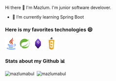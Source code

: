 Hi there 👋
I'm Mazlum. I'm junior software develover.
- 🌱 I’m currently learning  Spring Boot
<h3> Here is my favorites technologies 😄</h3> 
  
<p align="left">

<img src="https://github.com/mazlumabul/mazlumabul/blob/master/logo/java.png" alt="java" width="40" height="40">
<img src="https://github.com/mazlumabul/mazlumabul/blob/master/logo/spring.png" alt="spring" width="40" height="40">
<img src="https://github.com/mazlumabul/mazlumabul/blob/master/logo/bootstrap.png" alt="bootstrap" width="40" height="40">
<img src="https://github.com/mazlumabul/mazlumabul/blob/master/logo/javascript.png" alt="javascript" width="40" height="40">


<h3> Stats about my Github 📊 </h3>

<span align='left'> <img src="https://github-readme-stats.vercel.app/api/top-langs/?username=mazlumabul&layout=compact&hide=html" alt="mazlumabul" /></span>
<span>&nbsp;<img src="https://github-readme-stats.vercel.app/api?username=mazlumabul&show_icons=true" alt="mazlumabul" /></span>  


